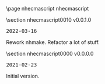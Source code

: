 \page nhecmascript nhecmascript

<div style="max-width:700px;">

\section nhecmascript0010 v0.0.1.0

<pre>
2022-03-16
</pre>

 Rework nhmake. Refactor a lot of stuff.



\section nhecmascript0000 v0.0.0.0

<pre>
2021-02-23
</pre>

 Initial version.



</div>